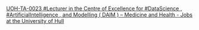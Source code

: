 [UOH-TA-0023 #Lecturer in the Centre of Excellence for #DataScience , #ArtificialIntelligence , and Modelling ( DAIM ) – Medicine and Health - Jobs at the University of Hull](https://qi.tc/qi/111937)
